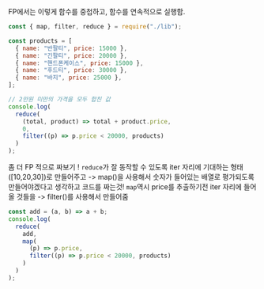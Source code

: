 FP에서는 이렇게 함수를 중첩하고, 함수를 연속적으로 실행함.

```javascript
const { map, filter, reduce } = require("./lib");

const products = [
  { name: "반팔티", price: 15000 },
  { name: "긴팔티", price: 20000 },
  { name: "핸드폰케이스", price: 15000 },
  { name: "후드티", price: 30000 },
  { name: "바지", price: 25000 },
];

// 2만원 미만의 가격을 모두 합친 값
console.log(
  reduce(
    (total, product) => total + product.price,
    0,
    filter((p) => p.price < 20000, products)
  )
);
```

좀 더 FP 적으로 짜보기 !
`reduce`가 잘 동작할 수 있도록 iter 자리에 기대하는 형태([10,20,30])로 만들어주고 -> map()을 사용해서 숫자가 들어있는 배열로 평가되도록 만들어야겠다고 생각하고 코드를 짜는것!
`map`역시 price를 추출하기전 iter 자리에 들어올 것들을 -> filter()를 사용해서 만들어줌

```javascript
const add = (a, b) => a + b;
console.log(
  reduce(
    add,
    map(
      (p) => p.price,
      filter((p) => p.price < 20000, products)
    )
  )
);
```
